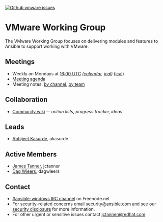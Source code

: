 <!--- There are no badges for open PRs by label yet -->
[![Github vmware issues](https://img.shields.io/github/issues/ansible/ansible/vmware.svg)](https://github.com/ansible/ansible/issues?q=is:open+is:issue+label:vmware)

# VMware Working Group

The VMware Working Group focuses on delivering modules and features to
Ansible to support working with VMware.

## Meetings
* Weekly on Mondays at [16:00 UTC](http://www.thetimezoneconverter.com/?t=16:00&tz=UTC)
  *([calendar](https://calendar.google.com/calendar/embed?src=ansible.com_pafenslko0e2bqjgujp8f7s0do%40group.calendar.google.com&ctz=UTC), [ical](https://raw.githubusercontent.com/ansible/community/master/meetings/ical/vmware.ics))*
  ([ical](https://raw.githubusercontent.com/ansible/community/master/meetings/ical/vmware.ics))
* [Meeting agenda](https://github.com/ansible/community/issues?q=is:open+label:meeting_agenda+label:vmware)
* Meeting notes:
  [by channel](https://meetbot.fedoraproject.org/sresults/?group_id=ansible-vmware&type=channel),
  [by team](https://meetbot.fedoraproject.org/sresults/?group_id=vmware_working_group&type=team)

## Collaboration
* [Community wiki](https://github.com/ansible/community/wiki/Windows) *-- action lists, progress tracker, ideas*

## Leads
* [Abhijeet Kasurde](https://github.com/akasurde), akasurde

## Active Members
* [James Tanner](https://github.com/jctanner), jctanner
* [Dag Wieers](https://github.com/dagwieers), dagwieers

## Contact
* [#ansible-windows IRC channel](https://webchat.freenode.net/?channels=ansible-windows) on Freenode.net
* For security-related concerns email security@ansible.com and see our
  [security disclosure](https://www.ansible.com/security) for more information.
* For other urgent or sensitive issues contact jctanner@redhat.com
